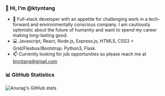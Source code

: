 ### 👋 Hi, I’m @ktyntang

- 🌱 Full-stack developer with an appetite for challenging work in a tech-forward and environmentally conscious company. I am cautiously optimistic about the future of humanity and want to spend my career making long-lasting good.
- 💻 Javascript, React, Node.js, Express.js, HTML5, CSS3 + Grid/Flexbox/Bootstrap. Python3, Flask.
- 📫 Currently looking for job opportunities so please reach me at ktyntang@gmail.com

### 📊 GitHub Statistics
![Anurag's GitHub stats](https://github-readme-stats.vercel.app/api?username=ktyntang&show_icons=true&theme=dracula)



<!---
ktyntang/ktyntang is a ✨ special ✨ repository because its `README.md` (this file) appears on your GitHub profile.
You can click the Preview link to take a look at your changes.

